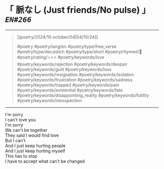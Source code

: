 # &#12300; 脈なし (Just friends/No pulse) &#12301; *`EN#266`*

---

> [[poetry/2024/10 october/04|04/10/24]]
> 
> #poetry 
> #poetry/lang/en 
> #poetry/type/free_verse #poetry/type/decastich #poetry/type/short 
> #poetry/rhymed/🔴 
> #poetry/rating/⭐⭐⭐ 
> #poetry/keywords/love #poetry/keywords/rejection #poetry/keywords/despair #poetry/keywords/guilt #poetry/keywords/loss #poetry/keywords/resignation #poetry/keywords/isolation #poetry/keywords/frustration #poetry/keywords/sadness #poetry/keywords/trapped #poetry/keywords/pain #poetry/keywords/existential #poetry/keywords/fate #poetry/keywords/disappointing_reality #poetry/keywords/futility #poetry/keywords/introspection 

---

I'm sorry  
I can't love you  
I'm sorry  
We can't be together  
They said I would find love  
But I can't  
And I just keep hurting people  
And I just keep hurting myself  
This has to stop  
I have to accept what can't be changed